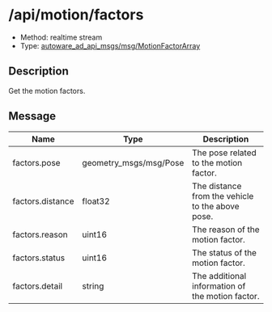 # /api/motion/factors

- Method: realtime stream
- Type: [autoware_ad_api_msgs/msg/MotionFactorArray](../../../types/autoware_ad_api_msgs/msg/motion_factor_array.md)

## Description

Get the motion factors.

## Message

| Name             | Type                   | Description                                      |
| ---------------- | ---------------------- | ------------------------------------------------ |
| factors.pose     | geometry_msgs/msg/Pose | The pose related to the motion factor.           |
| factors.distance | float32                | The distance from the vehicle to the above pose. |
| factors.reason   | uint16                 | The reason of the motion factor.                 |
| factors.status   | uint16                 | The status of the motion factor.                 |
| factors.detail   | string                 | The additional information of the motion factor. |
